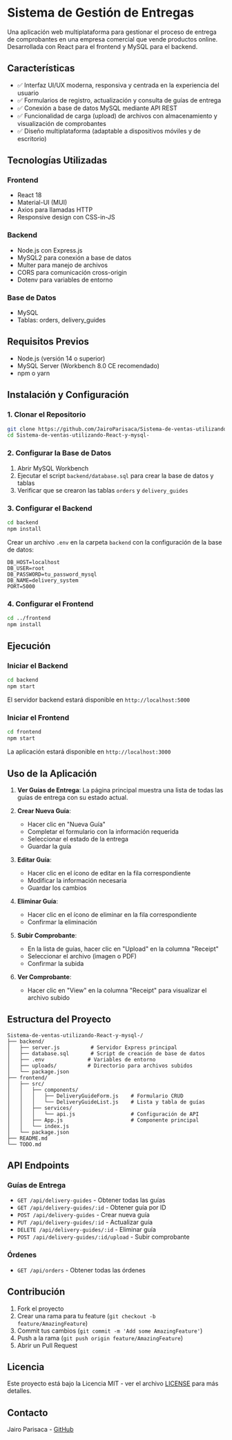 # Sistema de Gestión de Entregas

Una aplicación web multiplataforma para gestionar el proceso de entrega de comprobantes en una empresa comercial que vende productos online. Desarrollada con React para el frontend y MySQL para el backend.

## Características

- ✅ Interfaz UI/UX moderna, responsiva y centrada en la experiencia del usuario
- ✅ Formularios de registro, actualización y consulta de guías de entrega
- ✅ Conexión a base de datos MySQL mediante API REST
- ✅ Funcionalidad de carga (upload) de archivos con almacenamiento y visualización de comprobantes
- ✅ Diseño multiplataforma (adaptable a dispositivos móviles y de escritorio)

## Tecnologías Utilizadas

### Frontend
- React 18
- Material-UI (MUI)
- Axios para llamadas HTTP
- Responsive design con CSS-in-JS

### Backend
- Node.js con Express.js
- MySQL2 para conexión a base de datos
- Multer para manejo de archivos
- CORS para comunicación cross-origin
- Dotenv para variables de entorno

### Base de Datos
- MySQL
- Tablas: orders, delivery_guides

## Requisitos Previos

- Node.js (versión 14 o superior)
- MySQL Server (Workbench 8.0 CE recomendado)
- npm o yarn

## Instalación y Configuración

### 1. Clonar el Repositorio

```bash
git clone https://github.com/JairoParisaca/Sistema-de-ventas-utilizando-React-y-mysql-.git
cd Sistema-de-ventas-utilizando-React-y-mysql-
```

### 2. Configurar la Base de Datos

1. Abrir MySQL Workbench
2. Ejecutar el script `backend/database.sql` para crear la base de datos y tablas
3. Verificar que se crearon las tablas `orders` y `delivery_guides`

### 3. Configurar el Backend

```bash
cd backend
npm install
```

Crear un archivo `.env` en la carpeta `backend` con la configuración de la base de datos:

```env
DB_HOST=localhost
DB_USER=root
DB_PASSWORD=tu_password_mysql
DB_NAME=delivery_system
PORT=5000
```

### 4. Configurar el Frontend

```bash
cd ../frontend
npm install
```

## Ejecución

### Iniciar el Backend

```bash
cd backend
npm start
```

El servidor backend estará disponible en `http://localhost:5000`

### Iniciar el Frontend

```bash
cd frontend
npm start
```

La aplicación estará disponible en `http://localhost:3000`

## Uso de la Aplicación

1. **Ver Guías de Entrega**: La página principal muestra una lista de todas las guías de entrega con su estado actual.

2. **Crear Nueva Guía**:
   - Hacer clic en "Nueva Guía"
   - Completar el formulario con la información requerida
   - Seleccionar el estado de la entrega
   - Guardar la guía

3. **Editar Guía**:
   - Hacer clic en el ícono de editar en la fila correspondiente
   - Modificar la información necesaria
   - Guardar los cambios

4. **Eliminar Guía**:
   - Hacer clic en el ícono de eliminar en la fila correspondiente
   - Confirmar la eliminación

5. **Subir Comprobante**:
   - En la lista de guías, hacer clic en "Upload" en la columna "Receipt"
   - Seleccionar el archivo (imagen o PDF)
   - Confirmar la subida

6. **Ver Comprobante**:
   - Hacer clic en "View" en la columna "Receipt" para visualizar el archivo subido

## Estructura del Proyecto

```
Sistema-de-ventas-utilizando-React-y-mysql-/
├── backend/
│   ├── server.js          # Servidor Express principal
│   ├── database.sql       # Script de creación de base de datos
│   ├── .env              # Variables de entorno
│   ├── uploads/          # Directorio para archivos subidos
│   └── package.json
├── frontend/
│   ├── src/
│   │   ├── components/
│   │   │   ├── DeliveryGuideForm.js    # Formulario CRUD
│   │   │   └── DeliveryGuideList.js    # Lista y tabla de guías
│   │   ├── services/
│   │   │   └── api.js                  # Configuración de API
│   │   ├── App.js                      # Componente principal
│   │   └── index.js
│   └── package.json
├── README.md
└── TODO.md
```

## API Endpoints

### Guías de Entrega
- `GET /api/delivery-guides` - Obtener todas las guías
- `GET /api/delivery-guides/:id` - Obtener guía por ID
- `POST /api/delivery-guides` - Crear nueva guía
- `PUT /api/delivery-guides/:id` - Actualizar guía
- `DELETE /api/delivery-guides/:id` - Eliminar guía
- `POST /api/delivery-guides/:id/upload` - Subir comprobante

### Órdenes
- `GET /api/orders` - Obtener todas las órdenes

## Contribución

1. Fork el proyecto
2. Crear una rama para tu feature (`git checkout -b feature/AmazingFeature`)
3. Commit tus cambios (`git commit -m 'Add some AmazingFeature'`)
4. Push a la rama (`git push origin feature/AmazingFeature`)
5. Abrir un Pull Request

## Licencia

Este proyecto está bajo la Licencia MIT - ver el archivo [LICENSE](LICENSE) para más detalles.

## Contacto

Jairo Parisaca - [GitHub](https://github.com/JairoParisaca)
